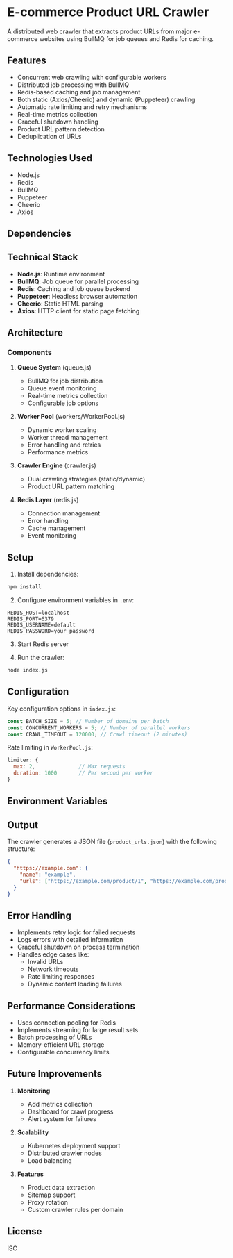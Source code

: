 # E-commerce Product URL Crawler

A distributed web crawler that extracts product URLs from major e-commerce websites using BullMQ for job queues and Redis for caching.

## Features

- Concurrent web crawling with configurable workers
- Distributed job processing with BullMQ
- Redis-based caching and job management
- Both static (Axios/Cheerio) and dynamic (Puppeteer) crawling
- Automatic rate limiting and retry mechanisms
- Real-time metrics collection
- Graceful shutdown handling
- Product URL pattern detection
- Deduplication of URLs

## Technologies Used

- Node.js
- Redis
- BullMQ
- Puppeteer
- Cheerio
- Axios

## Dependencies

## Technical Stack

- **Node.js**: Runtime environment
- **BullMQ**: Job queue for parallel processing
- **Redis**: Caching and job queue backend
- **Puppeteer**: Headless browser automation
- **Cheerio**: Static HTML parsing
- **Axios**: HTTP client for static page fetching

## Architecture

### Components

1. **Queue System** (queue.js)

   - BullMQ for job distribution
   - Queue event monitoring
   - Real-time metrics collection
   - Configurable job options

2. **Worker Pool** (workers/WorkerPool.js)

   - Dynamic worker scaling
   - Worker thread management
   - Error handling and retries
   - Performance metrics

3. **Crawler Engine** (crawler.js)

   - Dual crawling strategies (static/dynamic)
   - Product URL pattern matching

4. **Redis Layer** (redis.js)
   - Connection management
   - Error handling
   - Cache management
   - Event monitoring

## Setup

1. Install dependencies:

```bash
npm install
```

2. Configure environment variables in `.env`:

```env
REDIS_HOST=localhost
REDIS_PORT=6379
REDIS_USERNAME=default
REDIS_PASSWORD=your_password
```

3. Start Redis server

4. Run the crawler:

```bash
node index.js
```

## Configuration

Key configuration options in `index.js`:

```javascript
const BATCH_SIZE = 5; // Number of domains per batch
const CONCURRENT_WORKERS = 5; // Number of parallel workers
const CRAWL_TIMEOUT = 120000; // Crawl timeout (2 minutes)
```

Rate limiting in `WorkerPool.js`:

```javascript
limiter: {
  max: 2,              // Max requests
  duration: 1000       // Per second per worker
}
```

## Environment Variables

## Output

The crawler generates a JSON file (`product_urls.json`) with the following structure:

```json
{
  "https://example.com": {
    "name": "example",
    "urls": ["https://example.com/product/1", "https://example.com/product/2"]
  }
}
```

## Error Handling

- Implements retry logic for failed requests
- Logs errors with detailed information
- Graceful shutdown on process termination
- Handles edge cases like:
  - Invalid URLs
  - Network timeouts
  - Rate limiting responses
  - Dynamic content loading failures

## Performance Considerations

- Uses connection pooling for Redis
- Implements streaming for large result sets
- Batch processing of URLs
- Memory-efficient URL storage
- Configurable concurrency limits

## Future Improvements

1. **Monitoring**

   - Add metrics collection
   - Dashboard for crawl progress
   - Alert system for failures

2. **Scalability**

   - Kubernetes deployment support
   - Distributed crawler nodes
   - Load balancing

3. **Features**
   - Product data extraction
   - Sitemap support
   - Proxy rotation
   - Custom crawler rules per domain

## License

ISC
